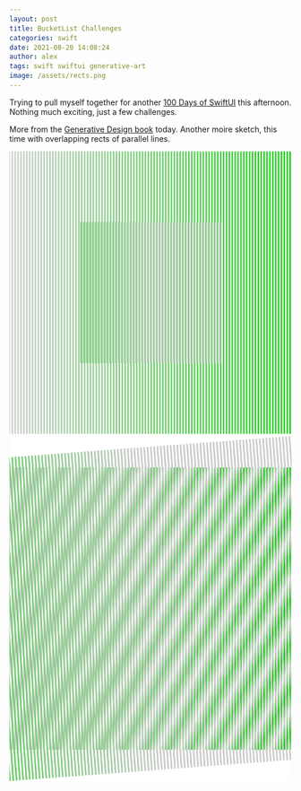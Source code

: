 ```yaml
---
layout: post
title: BucketList Challenges
categories: swift
date: 2021-08-20 14:08:24
author: alex
tags: swift swiftui generative-art
image: /assets/rects.png
---
```


Trying to pull myself together for another [100 Days of SwiftUI](https://www.hackingwithswift.com/100/swiftui) this afternoon. Nothing much exciting, just a few challenges.

More from the [Generative Design book](http://www.generative-gestaltung.de/2/) today. Another moire sketch, this time with overlapping rects of parallel lines.

![Inset Rects](/assets/rects.png)
![Moire Rect](/assets/moire_rect.png)

